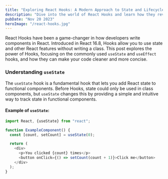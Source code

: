 ```yaml
---
title: "Exploring React Hooks: A Modern Approach to State and Lifecycle Features"
description: "Dive into the world of React Hooks and learn how they revolutionize state management and lifecycle methods in functional components."
pubDate: "Nov 20 2023"
heroImage: "/react-hooks.jpg"
---
```


React Hooks have been a game-changer in how developers write components in React. Introduced in React 16.8, Hooks allow you to use state and other React features without writing a class. This post explores the power of Hooks, focusing on the commonly used `useState` and `useEffect` hooks, and how they can make your code cleaner and more concise.

### Understanding `useState`

The `useState` hook is a fundamental hook that lets you add React state to functional components. Before Hooks, state could only be used in class components, but `useState` changes this by providing a simple and intuitive way to track state in functional components.

#### Example of `useState`:

```javascript
import React, {useState} from "react";

function ExampleComponent() {
  const [count, setCount] = useState(0);

  return (
    <div>
      <p>You clicked {count} times</p>
      <button onClick={() => setCount(count + 1)}>Click me</button>
    </div>
  );
}
```

